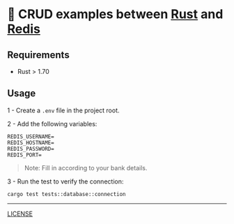 # :crab: CRUD examples between [Rust](https://www.rust-lang.org/) and [Redis](https://redis.io)

## Requirements

* Rust > 1.70

## Usage

1 - Create a `.env` file in the project root.

2 - Add the following variables:

```
REDIS_USERNAME=
REDIS_HOSTNAME=
REDIS_PASSWORD=
REDIS_PORT=
````

> Note: Fill in according to your bank details.

3 - Run the test to verify the connection:

```
cargo test tests::database::connection
````

---
[LICENSE](https://github.com/williamcanin/crud_rust_redis/blob/main/LICENSE)